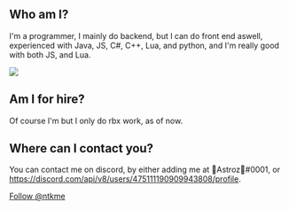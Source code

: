 ## Who am I?
I'm a programmer, I mainly do backend, but I can do front end aswell, experienced with Java, JS, C#, C++, Lua, and python, and I'm really good with both JS, and Lua.

<a><img src="https://cdn.discordapp.com/avatars/475111190909943808/ca122ad58fc651920fae1288844d411c.png?size=128"/></a>
<br/>
## Am I for hire?
Of course I'm but I only do rbx work, as of now.
<br/>
## Where can I contact you?
You can contact me on discord, by either adding me at 🎃Astroz🎃#0001, or https://discord.com/api/v8/users/475111190909943808/profile.

<a class="github-button" href="https://discord.com/api/v8/users/475111190909943808/profile" aria-label="Follow @ntkme on GitHub">Follow @ntkme</a>
